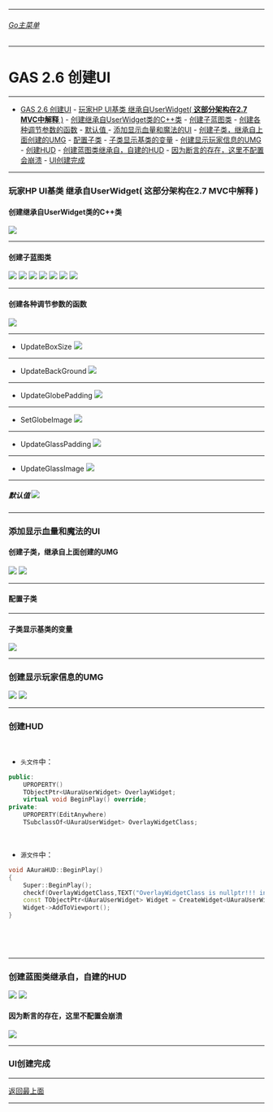 ___________________________________________________________________________________________
###### [Go主菜单](../MainMenu.md)
___________________________________________________________________________________________
# GAS 2.6 创建UI


___________________________________________________________________________________________

- [GAS 2.6 创建UI](#gas-26-创建ui)
		- [玩家HP UI基类 继承自UserWidget( **这部分架构在2.7 MVC中解释** )](#玩家hp-ui基类-继承自userwidget-这部分架构在27-mvc中解释-)
			- [创建继承自UserWidget类的C++类](#创建继承自userwidget类的c类)
			- [创建子蓝图类](#创建子蓝图类)
			- [创建各种调节参数的函数](#创建各种调节参数的函数)
				- [默认值 ](#默认值-)
		- [添加显示血量和魔法的UI](#添加显示血量和魔法的ui)
			- [创建子类，继承自上面创建的UMG](#创建子类继承自上面创建的umg)
			- [配置子类](#配置子类)
			- [子类显示基类的变量](#子类显示基类的变量)
		- [创建显示玩家信息的UMG](#创建显示玩家信息的umg)
		- [创建HUD](#创建hud)
		- [创建蓝图类继承自，自建的HUD](#创建蓝图类继承自自建的hud)
			- [因为断言的存在，这里不配置会崩溃](#因为断言的存在这里不配置会崩溃)
		- [UI创建完成](#ui创建完成)


___________________________________________________________________________________________
### 玩家HP UI基类 继承自UserWidget( **这部分架构在2.7 MVC中解释** )
#### 创建继承自UserWidget类的C++类
![](https://github.com/liyunlong618/MyNote/blob/master/%E8%99%9A%E5%B9%BBC++/%E6%A8%A1%E5%9D%97/GAS/GAS%E7%AC%AC%E4%BA%8C%E5%AD%A3-%E6%9A%97%E9%BB%91%E7%A0%B4%E5%9D%8F%E7%A5%9ELike%E6%B8%B8%E6%88%8F/%E9%85%8D%E5%9B%BE/GAS_2.6/GAS%202.6%20%E5%88%9B%E5%BB%BAUI-%E5%B9%95%E5%B8%83%E5%9B%BE%E7%89%87-852830-512962.png?raw=true)
___________________________________________________________________________________________
#### 创建子蓝图类
![](https://github.com/liyunlong618/MyNote/blob/master/%E8%99%9A%E5%B9%BBC++/%E6%A8%A1%E5%9D%97/GAS/GAS%E7%AC%AC%E4%BA%8C%E5%AD%A3-%E6%9A%97%E9%BB%91%E7%A0%B4%E5%9D%8F%E7%A5%9ELike%E6%B8%B8%E6%88%8F/%E9%85%8D%E5%9B%BE/GAS_2.6/GAS%202.6%20%E5%88%9B%E5%BB%BAUI-%E5%B9%95%E5%B8%83%E5%9B%BE%E7%89%87-380868-695927.png?raw=true)
![](https://github.com/liyunlong618/MyNote/blob/master/%E8%99%9A%E5%B9%BBC++/%E6%A8%A1%E5%9D%97/GAS/GAS%E7%AC%AC%E4%BA%8C%E5%AD%A3-%E6%9A%97%E9%BB%91%E7%A0%B4%E5%9D%8F%E7%A5%9ELike%E6%B8%B8%E6%88%8F/%E9%85%8D%E5%9B%BE/GAS_2.6/GAS%202.6%20%E5%88%9B%E5%BB%BAUI-%E5%B9%95%E5%B8%83%E5%9B%BE%E7%89%87-740501-767185.png?raw=true)
![](https://github.com/liyunlong618/MyNote/blob/master/%E8%99%9A%E5%B9%BBC++/%E6%A8%A1%E5%9D%97/GAS/GAS%E7%AC%AC%E4%BA%8C%E5%AD%A3-%E6%9A%97%E9%BB%91%E7%A0%B4%E5%9D%8F%E7%A5%9ELike%E6%B8%B8%E6%88%8F/%E9%85%8D%E5%9B%BE/GAS_2.6/GAS%202.6%20%E5%88%9B%E5%BB%BAUI-%E5%B9%95%E5%B8%83%E5%9B%BE%E7%89%87-235501-997195.png?raw=true)
![](https://github.com/liyunlong618/MyNote/blob/master/%E8%99%9A%E5%B9%BBC++/%E6%A8%A1%E5%9D%97/GAS/GAS%E7%AC%AC%E4%BA%8C%E5%AD%A3-%E6%9A%97%E9%BB%91%E7%A0%B4%E5%9D%8F%E7%A5%9ELike%E6%B8%B8%E6%88%8F/%E9%85%8D%E5%9B%BE/GAS_2.6/GAS%202.6%20%E5%88%9B%E5%BB%BAUI-%E5%B9%95%E5%B8%83%E5%9B%BE%E7%89%87-795105-406230.png?raw=true)
![](https://github.com/liyunlong618/MyNote/blob/master/%E8%99%9A%E5%B9%BBC++/%E6%A8%A1%E5%9D%97/GAS/GAS%E7%AC%AC%E4%BA%8C%E5%AD%A3-%E6%9A%97%E9%BB%91%E7%A0%B4%E5%9D%8F%E7%A5%9ELike%E6%B8%B8%E6%88%8F/%E9%85%8D%E5%9B%BE/GAS_2.6/GAS%202.6%20%E5%88%9B%E5%BB%BAUI-%E5%B9%95%E5%B8%83%E5%9B%BE%E7%89%87-189583-26968.png?raw=true)
![](https://github.com/liyunlong618/MyNote/blob/master/%E8%99%9A%E5%B9%BBC++/%E6%A8%A1%E5%9D%97/GAS/GAS%E7%AC%AC%E4%BA%8C%E5%AD%A3-%E6%9A%97%E9%BB%91%E7%A0%B4%E5%9D%8F%E7%A5%9ELike%E6%B8%B8%E6%88%8F/%E9%85%8D%E5%9B%BE/GAS_2.6/GAS%202.6%20%E5%88%9B%E5%BB%BAUI-%E5%B9%95%E5%B8%83%E5%9B%BE%E7%89%87-666738-118476.png?raw=true)
![](https://github.com/liyunlong618/MyNote/blob/master/%E8%99%9A%E5%B9%BBC++/%E6%A8%A1%E5%9D%97/GAS/GAS%E7%AC%AC%E4%BA%8C%E5%AD%A3-%E6%9A%97%E9%BB%91%E7%A0%B4%E5%9D%8F%E7%A5%9ELike%E6%B8%B8%E6%88%8F/%E9%85%8D%E5%9B%BE/GAS_2.6/GAS%202.6%20%E5%88%9B%E5%BB%BAUI-%E5%B9%95%E5%B8%83%E5%9B%BE%E7%89%87-71635-817276.png?raw=true)
___________________________________________________________________________________________
#### 创建各种调节参数的函数
![](https://github.com/liyunlong618/MyNote/blob/master/%E8%99%9A%E5%B9%BBC++/%E6%A8%A1%E5%9D%97/GAS/GAS%E7%AC%AC%E4%BA%8C%E5%AD%A3-%E6%9A%97%E9%BB%91%E7%A0%B4%E5%9D%8F%E7%A5%9ELike%E6%B8%B8%E6%88%8F/%E9%85%8D%E5%9B%BE/GAS_2.6/GAS%202.6%20%E5%88%9B%E5%BB%BAUI-%E5%B9%95%E5%B8%83%E5%9B%BE%E7%89%87-800866-196968.png?raw=true)
___________________________________________________________________________________________
- UpdateBoxSize
![](https://github.com/liyunlong618/MyNote/blob/master/%E8%99%9A%E5%B9%BBC++/%E6%A8%A1%E5%9D%97/GAS/GAS%E7%AC%AC%E4%BA%8C%E5%AD%A3-%E6%9A%97%E9%BB%91%E7%A0%B4%E5%9D%8F%E7%A5%9ELike%E6%B8%B8%E6%88%8F/%E9%85%8D%E5%9B%BE/GAS_2.6/GAS%202.6%20%E5%88%9B%E5%BB%BAUI-%E5%B9%95%E5%B8%83%E5%9B%BE%E7%89%87-448892-777351.png?raw=true)
___________________________________________________________________________________________
- UpdateBackGround
![](https://github.com/liyunlong618/MyNote/blob/master/%E8%99%9A%E5%B9%BBC++/%E6%A8%A1%E5%9D%97/GAS/GAS%E7%AC%AC%E4%BA%8C%E5%AD%A3-%E6%9A%97%E9%BB%91%E7%A0%B4%E5%9D%8F%E7%A5%9ELike%E6%B8%B8%E6%88%8F/%E9%85%8D%E5%9B%BE/GAS_2.6/GAS%202.6%20%E5%88%9B%E5%BB%BAUI-%E5%B9%95%E5%B8%83%E5%9B%BE%E7%89%87-539495-94194.png?raw=true)
___________________________________________________________________________________________
- UpdateGlobePadding
![](https://github.com/liyunlong618/MyNote/blob/master/%E8%99%9A%E5%B9%BBC++/%E6%A8%A1%E5%9D%97/GAS/GAS%E7%AC%AC%E4%BA%8C%E5%AD%A3-%E6%9A%97%E9%BB%91%E7%A0%B4%E5%9D%8F%E7%A5%9ELike%E6%B8%B8%E6%88%8F/%E9%85%8D%E5%9B%BE/GAS_2.6/GAS%202.6%20%E5%88%9B%E5%BB%BAUI-%E5%B9%95%E5%B8%83%E5%9B%BE%E7%89%87-562783-521572.png?raw=true)
___________________________________________________________________________________________
- SetGlobeImage
![](https://github.com/liyunlong618/MyNote/blob/master/%E8%99%9A%E5%B9%BBC++/%E6%A8%A1%E5%9D%97/GAS/GAS%E7%AC%AC%E4%BA%8C%E5%AD%A3-%E6%9A%97%E9%BB%91%E7%A0%B4%E5%9D%8F%E7%A5%9ELike%E6%B8%B8%E6%88%8F/%E9%85%8D%E5%9B%BE/GAS_2.6/GAS%202.6%20%E5%88%9B%E5%BB%BAUI-%E5%B9%95%E5%B8%83%E5%9B%BE%E7%89%87-588664-555685.png?raw=true)
___________________________________________________________________________________________
- UpdateGlassPadding
![](https://github.com/liyunlong618/MyNote/blob/master/%E8%99%9A%E5%B9%BBC++/%E6%A8%A1%E5%9D%97/GAS/GAS%E7%AC%AC%E4%BA%8C%E5%AD%A3-%E6%9A%97%E9%BB%91%E7%A0%B4%E5%9D%8F%E7%A5%9ELike%E6%B8%B8%E6%88%8F/%E9%85%8D%E5%9B%BE/GAS_2.6/GAS%202.6%20%E5%88%9B%E5%BB%BAUI-%E5%B9%95%E5%B8%83%E5%9B%BE%E7%89%87-836114-832674.png?raw=true)
___________________________________________________________________________________________
- UpdateGlassImage
![](https://github.com/liyunlong618/MyNote/blob/master/%E8%99%9A%E5%B9%BBC++/%E6%A8%A1%E5%9D%97/GAS/GAS%E7%AC%AC%E4%BA%8C%E5%AD%A3-%E6%9A%97%E9%BB%91%E7%A0%B4%E5%9D%8F%E7%A5%9ELike%E6%B8%B8%E6%88%8F/%E9%85%8D%E5%9B%BE/GAS_2.6/GAS%202.6%20%E5%88%9B%E5%BB%BAUI-%E5%B9%95%E5%B8%83%E5%9B%BE%E7%89%87-485340-796810.png?raw=true)
___________________________________________________________________________________________

##### 默认值 ![](https://github.com/liyunlong618/MyNote/blob/master/%E8%99%9A%E5%B9%BBC++/%E6%A8%A1%E5%9D%97/GAS/GAS%E7%AC%AC%E4%BA%8C%E5%AD%A3-%E6%9A%97%E9%BB%91%E7%A0%B4%E5%9D%8F%E7%A5%9ELike%E6%B8%B8%E6%88%8F/%E9%85%8D%E5%9B%BE/GAS_2.6/GAS%202.6%20%E5%88%9B%E5%BB%BAUI-%E5%B9%95%E5%B8%83%E5%9B%BE%E7%89%87-331360-186444.png?raw=true)
___________________________________________________________________________________________
### 添加显示血量和魔法的UI
#### 创建子类，继承自上面创建的UMG
![](https://github.com/liyunlong618/MyNote/blob/master/%E8%99%9A%E5%B9%BBC++/%E6%A8%A1%E5%9D%97/GAS/GAS%E7%AC%AC%E4%BA%8C%E5%AD%A3-%E6%9A%97%E9%BB%91%E7%A0%B4%E5%9D%8F%E7%A5%9ELike%E6%B8%B8%E6%88%8F/%E9%85%8D%E5%9B%BE/GAS_2.6/GAS%202.6%20%E5%88%9B%E5%BB%BAUI-%E5%B9%95%E5%B8%83%E5%9B%BE%E7%89%87-580206-259970.png?raw=true)
![](https://github.com/liyunlong618/MyNote/blob/master/%E8%99%9A%E5%B9%BBC++/%E6%A8%A1%E5%9D%97/GAS/GAS%E7%AC%AC%E4%BA%8C%E5%AD%A3-%E6%9A%97%E9%BB%91%E7%A0%B4%E5%9D%8F%E7%A5%9ELike%E6%B8%B8%E6%88%8F/%E9%85%8D%E5%9B%BE/GAS_2.6/GAS%202.6%20%E5%88%9B%E5%BB%BAUI-%E5%B9%95%E5%B8%83%E5%9B%BE%E7%89%87-94014-196371.png?raw=true)
___________________________________________________________________________________________
#### 配置子类
___________________________________________________________________________________________
#### 子类显示基类的变量
![](https://github.com/liyunlong618/MyNote/blob/master/%E8%99%9A%E5%B9%BBC++/%E6%A8%A1%E5%9D%97/GAS/GAS%E7%AC%AC%E4%BA%8C%E5%AD%A3-%E6%9A%97%E9%BB%91%E7%A0%B4%E5%9D%8F%E7%A5%9ELike%E6%B8%B8%E6%88%8F/%E9%85%8D%E5%9B%BE/GAS_2.6/GAS%202.6%20%E5%88%9B%E5%BB%BAUI-%E5%B9%95%E5%B8%83%E5%9B%BE%E7%89%87-218988-31744.png?raw=true)
___________________________________________________________________________________________
### 创建显示玩家信息的UMG
![](https://github.com/liyunlong618/MyNote/blob/master/%E8%99%9A%E5%B9%BBC++/%E6%A8%A1%E5%9D%97/GAS/GAS%E7%AC%AC%E4%BA%8C%E5%AD%A3-%E6%9A%97%E9%BB%91%E7%A0%B4%E5%9D%8F%E7%A5%9ELike%E6%B8%B8%E6%88%8F/%E9%85%8D%E5%9B%BE/GAS_2.6/GAS%202.6%20%E5%88%9B%E5%BB%BAUI-%E5%B9%95%E5%B8%83%E5%9B%BE%E7%89%87-969321-580705.png?raw=true)
![](https://github.com/liyunlong618/MyNote/blob/master/%E8%99%9A%E5%B9%BBC++/%E6%A8%A1%E5%9D%97/GAS/GAS%E7%AC%AC%E4%BA%8C%E5%AD%A3-%E6%9A%97%E9%BB%91%E7%A0%B4%E5%9D%8F%E7%A5%9ELike%E6%B8%B8%E6%88%8F/%E9%85%8D%E5%9B%BE/GAS_2.6/GAS%202.6%20%E5%88%9B%E5%BB%BAUI-%E5%B9%95%E5%B8%83%E5%9B%BE%E7%89%87-312150-117385.png?raw=true)

___________________________________________________________________________________________
### 创建HUD
&emsp;

+ `头文件`中：
```cpp
public:
	UPROPERTY()
	TObjectPtr<UAuraUserWidget> OverlayWidget;
	virtual void BeginPlay() override;
private:
	UPROPERTY(EditAnywhere)
	TSubclassOf<UAuraUserWidget> OverlayWidgetClass;
```

&emsp;

+ `源文件`中：
```cpp
void AAuraHUD::BeginPlay()
{
	Super::BeginPlay();
	checkf(OverlayWidgetClass,TEXT("OverlayWidgetClass is nullptr!!! in:	AAuraHUD!!!"));//断言检查下
	const TObjectPtr<UAuraUserWidget> Widget = CreateWidget<UAuraUserWidget>(GetWorld(),OverlayWidgetClass);
	Widget->AddToViewport();
}
```

&emsp;

&emsp;

___________________________________________________________________________________________
### 创建蓝图类继承自，自建的HUD
![](https://github.com/liyunlong618/MyNote/blob/master/%E8%99%9A%E5%B9%BBC++/%E6%A8%A1%E5%9D%97/GAS/GAS%E7%AC%AC%E4%BA%8C%E5%AD%A3-%E6%9A%97%E9%BB%91%E7%A0%B4%E5%9D%8F%E7%A5%9ELike%E6%B8%B8%E6%88%8F/%E9%85%8D%E5%9B%BE/GAS_2.6/GAS%202.6%20%E5%88%9B%E5%BB%BAUI-%E5%B9%95%E5%B8%83%E5%9B%BE%E7%89%87-482158-87807.png?raw=true)
![](https://github.com/liyunlong618/MyNote/blob/master/%E8%99%9A%E5%B9%BBC++/%E6%A8%A1%E5%9D%97/GAS/GAS%E7%AC%AC%E4%BA%8C%E5%AD%A3-%E6%9A%97%E9%BB%91%E7%A0%B4%E5%9D%8F%E7%A5%9ELike%E6%B8%B8%E6%88%8F/%E9%85%8D%E5%9B%BE/GAS_2.6/GAS%202.6%20%E5%88%9B%E5%BB%BAUI-%E5%B9%95%E5%B8%83%E5%9B%BE%E7%89%87-991211-195041.png?raw=true)
#### 因为断言的存在，这里不配置会崩溃 
![](https://github.com/liyunlong618/MyNote/blob/master/%E8%99%9A%E5%B9%BBC++/%E6%A8%A1%E5%9D%97/GAS/GAS%E7%AC%AC%E4%BA%8C%E5%AD%A3-%E6%9A%97%E9%BB%91%E7%A0%B4%E5%9D%8F%E7%A5%9ELike%E6%B8%B8%E6%88%8F/%E9%85%8D%E5%9B%BE/GAS_2.6/GAS%202.6%20%E5%88%9B%E5%BB%BAUI-%E5%B9%95%E5%B8%83%E5%9B%BE%E7%89%87-856418-88042.png?raw=true)
___________________________________________________________________________________________
### UI创建完成 
___________________________________________________________________________________________

[返回最上面](#gas-26-创建ui)

___________________________________________________________________________________________